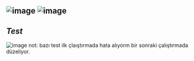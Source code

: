![image](https://github.com/aliilman/PatikaMovieStore/assets/55908667/1c9e45c6-7cd2-4002-b498-8b6b5922e77b)
![image](https://github.com/aliilman/PatikaMovieStore/assets/55908667/a68765ef-906c-4bc1-9f43-4cc85ddc38b2)
-----------------------------------------------------------------------------------------------------------
*Test*
-----------------------------------------------------------------------------------------------------------
![image](https://github.com/aliilman/PatikaMovieStore/assets/55908667/b2786090-5a79-49df-b401-d3e60c2b3910)
not: bazı test ilk çlaıştırmada hata alıyorm bir sonraki çalıştırmada düzeliyor.
